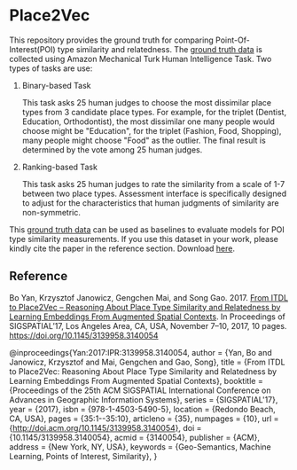 # Place2Vec
This repository provides the ground truth for comparing Point-Of-Interest(POI) type similarity and relatedness. The [ground truth data](https://github.com/BoYanSTKO/place2vec/blob/master/HIT.zip) is collected using Amazon Mechanical Turk Human Intelligence Task. Two types of tasks are use:
1. Binary-based Task

   This task asks 25 human judges to choose the most dissimilar place types from 3 candidate place types. For example, for the triplet (Dentist, Education, Orthodontist), the most dissimilar one many people would choose might be "Education", for the triplet (Fashion, Food, Shopping), many people might choose "Food" as the outlier. The final result is determined by the vote among 25 human judges.

2. Ranking-based Task

   This task asks 25 human judges to rate the similarity from a scale of 1-7 between two place types. Assessment interface is specifically designed to adjust for the characteristics that human judgments of similarity are non-symmetric. 

This [ground truth data](https://github.com/BoYanSTKO/place2vec/blob/master/HIT.zip) can be used as baselines to evaluate models for POI type similarity measurements. If you use this dataset in your work, please kindly cite the paper in the reference section. Download [here](https://github.com/BoYanSTKO/place2vec/blob/master/HIT.zip).

## Reference
Bo Yan, Krzysztof Janowicz, Gengchen Mai, and Song Gao. 2017. [From ITDL to Place2Vec – Reasoning About Place Type Similarity and Relatedness by Learning Embeddings From Augmented Spatial Contexts](https://geog.ucsb.edu/~jano/place2vec.pdf). In Proceedings of SIGSPATIAL’17, Los Angeles Area, CA, USA, November 7–10, 2017, 10 pages. https://doi.org/10.1145/3139958.3140054

@inproceedings{Yan:2017:IPR:3139958.3140054,
 author = {Yan, Bo and Janowicz, Krzysztof and Mai, Gengchen and Gao, Song},
 title = {From ITDL to Place2Vec: Reasoning About Place Type Similarity and Relatedness by Learning Embeddings From Augmented Spatial Contexts},
 booktitle = {Proceedings of the 25th ACM SIGSPATIAL International Conference on Advances in Geographic Information Systems},
 series = {SIGSPATIAL'17},
 year = {2017},
 isbn = {978-1-4503-5490-5},
 location = {Redondo Beach, CA, USA},
 pages = {35:1--35:10},
 articleno = {35},
 numpages = {10},
 url = {http://doi.acm.org/10.1145/3139958.3140054},
 doi = {10.1145/3139958.3140054},
 acmid = {3140054},
 publisher = {ACM},
 address = {New York, NY, USA},
 keywords = {Geo-Semantics, Machine Learning, Points of Interest, Similarity},
} 
